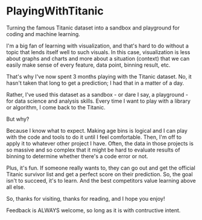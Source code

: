 # PlayingWithTitanic
Turning the famous Titanic dataset into a sandbox and playground for coding and machine learning.

I'm a big fan of learning with visualization, and that's hard to do without a topic that lends itself well to such visuals.  In this case, visualization is less about graphs and charts and more about a situation (context) that we can easily make sense of every feature, data point, binning result, etc. 

That's why I've now spent 3 months playing with the Titanic dataset. No, it hasn't taken that long to get a prediction; I had that in a matter of a day.

Rather, I've used this dataset as a sandbox - or dare I say, a playground - for data science and analysis skills. Every time I want to play with a library or algorithm, I come back to the Titanic.

But why?

Because I know what to expect. Making age bins is logical and I can play with the code and tools to do it until I feel comfortable.  Then, I'm off to apply it to whatever other project I have. Often, the data in those projects is so massive and so complex that it might be hard to evaluate results of binning to determine whether there's a code error or not. 

Plus, it's fun. If someone really wants to, they can go out and get the official Titanic survivor list and get a perfect score on their prediction. So, the goal isn't to succeed, it's to learn. And the best competitors value learning above all else.

So, thanks for visiting, thanks for reading, and I hope you enjoy!

Feedback is ALWAYS welcome, so long as it is with contructive intent.
